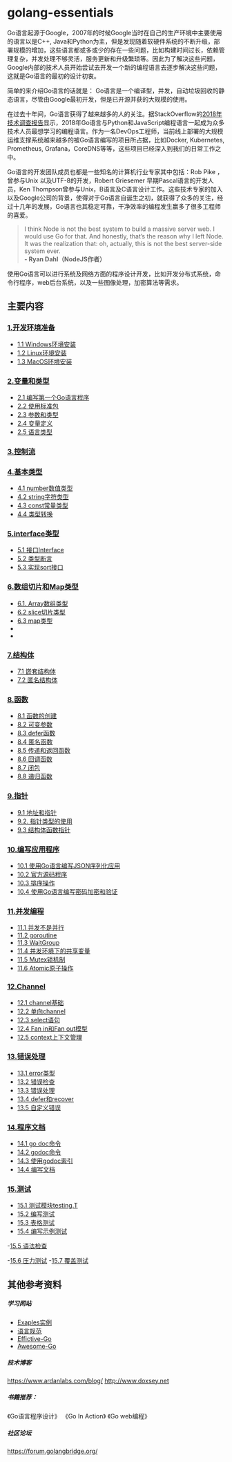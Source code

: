 # golang-essentials

Go语言起源于Google，2007年的时候Google当时在自己的生产环境中主要使用的语言以是C++, Java和Python为主，但是发现随着软硬件系统的不断升级，部署规模的增加，这些语言都或多或少的存在一些问题，比如构建时间过长，依赖管理复杂，并发处理不够灵活，服务更新和升级繁琐等。因此为了解决这些问题，Google内部的技术人员开始尝试去开发一个新的编程语言去逐步解决这些问题，这就是Go语言的最初的设计初衷。


简单的来介绍Go语言的话就是： Go语言是一个编译型，并发，自动垃圾回收的静态语言，尽管由Google最初开发，但是已开源并获的大规模的使用。

在过去十年间，Go语言获得了越来越多的人的关注。据StackOverflow的[2018年技术调查报告](https://insights.stackoverflow.com/survey/2018/)显示，2018年Go语言与Python和JavaScript编程语言一起成为众多技术人员最想学习的编程语言。作为一名DevOps工程师，当前线上部署的大规模运维支撑系统越来越多的被Go语言编写的项目所占据，比如Docker, Kubernetes, Prometheus, Grafana，CoreDNS等等，这些项目已经深入到我们的日常工作之中。


Go语言的开发团队成员也都是一些知名的计算机行业专家其中包括：Rob Pike ，曾参与Unix 以及UTF-8的开发，Robert Griesemer 早期Pascal语言的开发人员，Ken Thompson曾参与Unix，B语言及C语言设计工作。这些技术专家的加入以及Google公司的背景，使得对于Go语言自诞生之初，就获得了众多的关注，经过十几年的发展，Go语言也其稳定可靠，干净效率的编程发生赢多了很多工程师的喜爱。

>  I think Node is not the best system to build a massive server web. I would use Go for that. And honestly, that’s the reason why I left Node. It was the realization that: oh, actually, this is not the best server-side system ever.                
                                    **- Ryan Dahl（NodeJS作者）**


使用Go语言可以进行系统及网络方面的程序设计开发，比如开发分布式系统，命令行程序，web后台系统，以及一些图像处理，加密算法等需求。



## 主要内容

### [1.开发环境准备](https://github.com/zhangmingkai4315/golang-essentials/tree/master/01-%E5%BC%80%E5%8F%91%E7%8E%AF%E5%A2%83%E5%AE%89%E8%A3%85)
- [1.1 Windows环境安装](https://github.com/zhangmingkai4315/golang-essentials/tree/master/01-%E5%BC%80%E5%8F%91%E7%8E%AF%E5%A2%83%E5%AE%89%E8%A3%85#11-windows%E7%8E%AF%E5%A2%83)
- [1.2 Linux环境安装](https://github.com/zhangmingkai4315/golang-essentials/tree/master/01-%E5%BC%80%E5%8F%91%E7%8E%AF%E5%A2%83%E5%AE%89%E8%A3%85#12-linux%E7%8E%AF%E5%A2%83)
- [1.3 MacOS环境安装](https://github.com/zhangmingkai4315/golang-essentials/tree/master/01-%E5%BC%80%E5%8F%91%E7%8E%AF%E5%A2%83%E5%AE%89%E8%A3%85#12-linux%E7%8E%AF%E5%A2%83)

### [2.变量和类型](https://github.com/zhangmingkai4315/golang-essentials/tree/master/02-%E5%8F%98%E9%87%8F%E5%92%8C%E7%B1%BB%E5%9E%8B)
- [2.1 编写第一个Go语言程序](https://github.com/zhangmingkai4315/golang-essentials/tree/master/02-%E5%8F%98%E9%87%8F%E5%92%8C%E7%B1%BB%E5%9E%8B#21-%E7%BC%96%E5%86%99%E7%AC%AC%E4%B8%80%E4%B8%AAgo%E8%AF%AD%E8%A8%80%E7%A8%8B%E5%BA%8F)
- [2.2 使用标准包](https://github.com/zhangmingkai4315/golang-essentials/tree/master/02-%E5%8F%98%E9%87%8F%E5%92%8C%E7%B1%BB%E5%9E%8B#22-%E4%BD%BF%E7%94%A8%E6%A0%87%E5%87%86%E5%8C%85)
- [2.3 参数和类型](https://github.com/zhangmingkai4315/golang-essentials/tree/master/02-%E5%8F%98%E9%87%8F%E5%92%8C%E7%B1%BB%E5%9E%8B#23-%E5%8F%82%E6%95%B0%E5%92%8C%E7%B1%BB%E5%9E%8B)
- [2.4 变量定义](https://github.com/zhangmingkai4315/golang-essentials/tree/master/02-%E5%8F%98%E9%87%8F%E5%92%8C%E7%B1%BB%E5%9E%8B#24-go%E8%AF%AD%E8%A8%80%E4%B8%AD%E7%9A%84%E5%8F%98%E9%87%8F%E5%AE%9A%E4%B9%89)
- [2.5 语言类型](https://github.com/zhangmingkai4315/golang-essentials/tree/master/02-%E5%8F%98%E9%87%8F%E5%92%8C%E7%B1%BB%E5%9E%8B#25-%E7%B1%BB%E5%9E%8B)
### [3.控制流](https://github.com/zhangmingkai4315/golang-essentials/tree/master/03-%E6%8E%A7%E5%88%B6%E6%B5%81)
### [4.基本类型](https://github.com/zhangmingkai4315/golang-essentials/tree/master/04-%E5%9F%BA%E6%9C%AC%E7%B1%BB%E5%9E%8B)

- [4.1 number数值类型](https://github.com/zhangmingkai4315/golang-essentials/tree/master/04-%E5%9F%BA%E6%9C%AC%E7%B1%BB%E5%9E%8B#41-number%E6%95%B0%E5%80%BC%E7%B1%BB%E5%9E%8B)
- [4.2 string字符类型](https://github.com/zhangmingkai4315/golang-essentials/tree/master/04-%E5%9F%BA%E6%9C%AC%E7%B1%BB%E5%9E%8B#42-string%E5%AD%97%E7%AC%A6%E7%B1%BB%E5%9E%8B)
- [4.3 const常量类型](https://github.com/zhangmingkai4315/golang-essentials/tree/master/04-%E5%9F%BA%E6%9C%AC%E7%B1%BB%E5%9E%8B#43-const%E5%B8%B8%E9%87%8F%E7%B1%BB%E5%9E%8B)
- [4.4 类型转换](https://github.com/zhangmingkai4315/golang-essentials/tree/master/04-%E5%9F%BA%E6%9C%AC%E7%B1%BB%E5%9E%8B#44-%E7%B1%BB%E5%9E%8B%E8%BD%AC%E6%8D%A2)

### [5.interface类型](https://github.com/zhangmingkai4315/golang-essentials/tree/master/05-interface%E7%B1%BB%E5%9E%8B)

- [5.1 接口Interface](https://github.com/zhangmingkai4315/golang-essentials/tree/master/05-interface%E7%B1%BB%E5%9E%8B#51-%E6%8E%A5%E5%8F%A3interface)
- [5.2 类型断言](https://github.com/zhangmingkai4315/golang-essentials/tree/master/05-interface%E7%B1%BB%E5%9E%8B#52-%E7%B1%BB%E5%9E%8B%E6%96%AD%E8%A8%80)
- [5.3 实现sort接口](https://github.com/zhangmingkai4315/golang-essentials/tree/master/05-interface%E7%B1%BB%E5%9E%8B#53-%E5%AE%9E%E7%8E%B0sort%E6%8E%A5%E5%8F%A3)

### [6.数组切片和Map类型](https://github.com/zhangmingkai4315/golang-essentials/tree/master/06-%E6%95%B0%E7%BB%84%E5%88%87%E7%89%87%E5%92%8CMap%E7%B1%BB%E5%9E%8B)
- [6.1. Array数组类型](https://github.com/zhangmingkai4315/golang-essentials/tree/master/06-%E6%95%B0%E7%BB%84%E5%88%87%E7%89%87%E5%92%8CMap%E7%B1%BB%E5%9E%8B#61-array%E6%95%B0%E7%BB%84%E7%B1%BB%E5%9E%8B)
- [6.2 slice切片类型](https://github.com/zhangmingkai4315/golang-essentials/tree/master/06-%E6%95%B0%E7%BB%84%E5%88%87%E7%89%87%E5%92%8CMap%E7%B1%BB%E5%9E%8B#62-slice%E5%88%87%E7%89%87%E7%B1%BB%E5%9E%8B)
- [6.3 map类型](https://github.com/zhangmingkai4315/golang-essentials/tree/master/06-%E6%95%B0%E7%BB%84%E5%88%87%E7%89%87%E5%92%8CMap%E7%B1%BB%E5%9E%8B#63-map%E7%B1%BB%E5%9E%8B)
- []()
- []()
### [7.结构体](https://github.com/zhangmingkai4315/golang-essentials/tree/master/07-%E7%BB%93%E6%9E%84%E4%BD%93)
- [7.1 嵌套结构体](https://github.com/zhangmingkai4315/golang-essentials/tree/master/07-%E7%BB%93%E6%9E%84%E4%BD%93#71-%E5%B5%8C%E5%A5%97%E7%BB%93%E6%9E%84%E4%BD%93)
- [7.2 匿名结构体](https://github.com/zhangmingkai4315/golang-essentials/tree/master/07-%E7%BB%93%E6%9E%84%E4%BD%93#72-%E5%8C%BF%E5%90%8D%E7%BB%93%E6%9E%84%E4%BD%93)
### [8.函数](https://github.com/zhangmingkai4315/golang-essentials/tree/master/08-%E5%87%BD%E6%95%B0)
- [8.1 函数的创建](https://github.com/zhangmingkai4315/golang-essentials/tree/master/08-%E5%87%BD%E6%95%B0#81-%E5%87%BD%E6%95%B0%E7%9A%84%E5%88%9B%E5%BB%BA)
- [8.2 可变参数](https://github.com/zhangmingkai4315/golang-essentials/tree/master/08-%E5%87%BD%E6%95%B0#82-%E5%8F%AF%E5%8F%98%E5%8F%82%E6%95%B0)
- [8.3 defer函数](https://github.com/zhangmingkai4315/golang-essentials/tree/master/08-%E5%87%BD%E6%95%B0#83-defer%E5%87%BD%E6%95%B0)
- [8.4 匿名函数](https://github.com/zhangmingkai4315/golang-essentials/tree/master/08-%E5%87%BD%E6%95%B0#84-%E5%8C%BF%E5%90%8D%E5%87%BD%E6%95%B0)
- [8.5 传递和返回函数](https://github.com/zhangmingkai4315/golang-essentials/tree/master/08-%E5%87%BD%E6%95%B0#85-%E4%BC%A0%E9%80%92%E5%92%8C%E8%BF%94%E5%9B%9E%E5%87%BD%E6%95%B0)
- [8.6 回调函数](https://github.com/zhangmingkai4315/golang-essentials/tree/master/08-%E5%87%BD%E6%95%B0#86-%E5%9B%9E%E8%B0%83%E5%87%BD%E6%95%B0)
- [8.7 闭包](https://github.com/zhangmingkai4315/golang-essentials/tree/master/08-%E5%87%BD%E6%95%B0#82-%E9%97%AD%E5%8C%85)
- [8.8 递归函数](https://github.com/zhangmingkai4315/golang-essentials/tree/master/08-%E5%87%BD%E6%95%B0#88-%E9%80%92%E5%BD%92%E5%87%BD%E6%95%B0)

### [9.指针](https://github.com/zhangmingkai4315/golang-essentials/tree/master/09-%E6%8C%87%E9%92%88)
- [9.1 地址和指针](https://github.com/zhangmingkai4315/golang-essentials/tree/master/09-%E6%8C%87%E9%92%88#91--%E5%9C%B0%E5%9D%80%E5%92%8C%E6%8C%87%E9%92%88)
- [9.2. 指针类型的使用](https://github.com/zhangmingkai4315/golang-essentials/tree/master/09-%E6%8C%87%E9%92%88#92-%E6%8C%87%E9%92%88%E7%B1%BB%E5%9E%8B%E7%9A%84%E4%BD%BF%E7%94%A8)
- [9.3 结构体函数指针](https://github.com/zhangmingkai4315/golang-essentials/tree/master/09-%E6%8C%87%E9%92%88#93-%E7%BB%93%E6%9E%84%E4%BD%93%E5%87%BD%E6%95%B0%E6%8C%87%E9%92%88)
### [10.编写应用程序](https://github.com/zhangmingkai4315/golang-essentials/tree/master/10-%E7%BC%96%E5%86%99%E5%BA%94%E7%94%A8)
- [10.1 使用Go语言编写JSON序列化应用](https://github.com/zhangmingkai4315/golang-essentials/tree/master/10-%E7%BC%96%E5%86%99%E5%BA%94%E7%94%A8#101-%E4%BD%BF%E7%94%A8go%E8%AF%AD%E8%A8%80%E7%BC%96%E5%86%99json%E5%BA%8F%E5%88%97%E5%8C%96%E5%BA%94%E7%94%A8)
- [10.2 官方源码程序](https://github.com/zhangmingkai4315/golang-essentials/tree/master/10-%E7%BC%96%E5%86%99%E5%BA%94%E7%94%A8#102-%E5%AE%98%E6%96%B9%E6%BA%90%E7%A0%81%E7%A8%8B%E5%BA%8F)
- [10.3 排序操作](https://github.com/zhangmingkai4315/golang-essentials/tree/master/10-%E7%BC%96%E5%86%99%E5%BA%94%E7%94%A8#103-%E6%8E%92%E5%BA%8F%E6%93%8D%E4%BD%9C)
- [10.4 使用Go语言编写密码加密和验证](https://github.com/zhangmingkai4315/golang-essentials/tree/master/10-%E7%BC%96%E5%86%99%E5%BA%94%E7%94%A8#104-%E4%BD%BF%E7%94%A8go%E8%AF%AD%E8%A8%80%E7%BC%96%E5%86%99%E5%AF%86%E7%A0%81%E5%8A%A0%E5%AF%86%E5%92%8C%E9%AA%8C%E8%AF%81)
### [11.并发编程](https://github.com/zhangmingkai4315/golang-essentials/tree/master/11-%E5%B9%B6%E5%8F%91%E7%BC%96%E7%A8%8B)

- [11.1 并发不是并行](https://github.com/zhangmingkai4315/golang-essentials/tree/master/11-%E5%B9%B6%E5%8F%91%E7%BC%96%E7%A8%8B#111-concurrency-is-not-parallelism)
- [11.2 goroutine](https://github.com/zhangmingkai4315/golang-essentials/tree/master/11-%E5%B9%B6%E5%8F%91%E7%BC%96%E7%A8%8B#112-goroutine)
- [11.3 WaitGroup](https://github.com/zhangmingkai4315/golang-essentials/tree/master/11-%E5%B9%B6%E5%8F%91%E7%BC%96%E7%A8%8B#113-waitgroup)
- [11.4 并发环境下的共享变量](https://github.com/zhangmingkai4315/golang-essentials/tree/master/11-%E5%B9%B6%E5%8F%91%E7%BC%96%E7%A8%8B#114-%E5%B9%B6%E5%8F%91%E7%8E%AF%E5%A2%83%E4%B8%8B%E7%9A%84%E5%85%B1%E4%BA%AB%E5%8F%98%E9%87%8F)
- [11.5 Mutex锁机制](https://github.com/zhangmingkai4315/golang-essentials/tree/master/11-%E5%B9%B6%E5%8F%91%E7%BC%96%E7%A8%8B#115-mutex%E9%94%81%E6%9C%BA%E5%88%B6)
- [11.6 Atomic原子操作](https://github.com/zhangmingkai4315/golang-essentials/tree/master/11-%E5%B9%B6%E5%8F%91%E7%BC%96%E7%A8%8B#116-atomic%E5%8E%9F%E5%AD%90%E6%93%8D%E4%BD%9C)

### [12.Channel](https://github.com/zhangmingkai4315/golang-essentials/tree/master/12-Channel)
- [12.1 channel基础](https://github.com/zhangmingkai4315/golang-essentials/tree/master/12-Channel#121-channel%E5%9F%BA%E7%A1%80)
- [12.2 单向channel](https://github.com/zhangmingkai4315/golang-essentials/tree/master/12-Channel#122-%E5%8D%95%E5%90%91channel)
- [12.3 select语句](https://github.com/zhangmingkai4315/golang-essentials/tree/master/12-Channel#123-select%E8%AF%AD%E5%8F%A5)
- [12.4 Fan in和Fan out模型](https://github.com/zhangmingkai4315/golang-essentials/tree/master/12-Channel#124-fan-in%E5%92%8Cfan-out%E6%A8%A1%E5%9E%8B)
- [12.5 context上下文管理](https://github.com/zhangmingkai4315/golang-essentials/tree/master/12-Channel#125-context%E4%B8%8A%E4%B8%8B%E6%96%87%E7%AE%A1%E7%90%86)
### [13.错误处理](https://github.com/zhangmingkai4315/golang-essentials/tree/master/13-%E9%94%99%E8%AF%AF%E5%A4%84%E7%90%86)
- [13.1 error类型](https://github.com/zhangmingkai4315/golang-essentials/tree/master/13-%E9%94%99%E8%AF%AF%E5%A4%84%E7%90%86#131-error%E7%B1%BB%E5%9E%8B)
- [13.2 错误检查](https://github.com/zhangmingkai4315/golang-essentials/tree/master/13-%E9%94%99%E8%AF%AF%E5%A4%84%E7%90%86#132-%E9%94%99%E8%AF%AF%E6%A3%80%E6%9F%A5)
- [13.3 错误处理](https://github.com/zhangmingkai4315/golang-essentials/tree/master/13-%E9%94%99%E8%AF%AF%E5%A4%84%E7%90%86#133-%E9%94%99%E8%AF%AF%E5%A4%84%E7%90%86)
- [13.4 defer和recover](https://github.com/zhangmingkai4315/golang-essentials/tree/master/13-%E9%94%99%E8%AF%AF%E5%A4%84%E7%90%86#134-defer%E5%92%8Crecover)
- [13.5 自定义错误](https://github.com/zhangmingkai4315/golang-essentials/tree/master/13-%E9%94%99%E8%AF%AF%E5%A4%84%E7%90%86#135-%E8%87%AA%E5%AE%9A%E4%B9%89%E9%94%99%E8%AF%AF)
### [14.程序文档](https://github.com/zhangmingkai4315/golang-essentials/tree/master/14-%E7%A8%8B%E5%BA%8F%E6%96%87%E6%A1%A3)
- [14.1 go doc命令](https://github.com/zhangmingkai4315/golang-essentials/tree/master/14-%E7%A8%8B%E5%BA%8F%E6%96%87%E6%A1%A3#141-go-doc%E5%91%BD%E4%BB%A4)
- [14.2 godoc命令](https://github.com/zhangmingkai4315/golang-essentials/tree/master/14-%E7%A8%8B%E5%BA%8F%E6%96%87%E6%A1%A3#142-godoc%E5%91%BD%E4%BB%A4)
- [14.3 使用godoc索引](https://github.com/zhangmingkai4315/golang-essentials/tree/master/14-%E7%A8%8B%E5%BA%8F%E6%96%87%E6%A1%A3#143-%E4%BD%BF%E7%94%A8godoc%E7%B4%A2%E5%BC%95)
- [14.4 编写文档](https://github.com/zhangmingkai4315/golang-essentials/tree/master/14-%E7%A8%8B%E5%BA%8F%E6%96%87%E6%A1%A3#144-%E7%BC%96%E5%86%99%E6%96%87%E6%A1%A3)
### [15.测试](https://github.com/zhangmingkai4315/golang-essentials/tree/master/15-%E6%B5%8B%E8%AF%95)
- [15.1 测试模块testing.T](https://github.com/zhangmingkai4315/golang-essentials/tree/master/15-%E6%B5%8B%E8%AF%95#151-%E6%B5%8B%E8%AF%95%E6%A8%A1%E5%9D%97testingt)
- [15.2 编写测试](https://github.com/zhangmingkai4315/golang-essentials/tree/master/15-%E6%B5%8B%E8%AF%95#152-%E7%BC%96%E5%86%99%E6%B5%8B%E8%AF%95)
- [15.3 表格测试](https://github.com/zhangmingkai4315/golang-essentials/tree/master/15-%E6%B5%8B%E8%AF%95#153-%E8%A1%A8%E6%A0%BC%E6%B5%8B%E8%AF%95)
- [15.4 编写示例测试](https://github.com/zhangmingkai4315/golang-essentials/tree/master/15-%E6%B5%8B%E8%AF%95#154-%E7%BC%96%E5%86%99%E7%A4%BA%E4%BE%8B%E6%B5%8B%E8%AF%95)

-[15.5 语法检查](https://github.com/zhangmingkai4315/golang-essentials/tree/master/15-%E6%B5%8B%E8%AF%95#155-%E8%AF%AD%E6%B3%95%E6%A3%80%E6%9F%A5)

-[15.6 压力测试](https://github.com/zhangmingkai4315/golang-essentials/tree/master/15-%E6%B5%8B%E8%AF%95#156-%E5%8E%8B%E5%8A%9B%E6%B5%8B%E8%AF%95)
-[15.7 覆盖测试](https://github.com/zhangmingkai4315/golang-essentials/tree/master/15-%E6%B5%8B%E8%AF%95#157-%E8%A6%86%E7%9B%96%E6%B5%8B%E8%AF%95)

## 其他参考资料

##### 学习网站
- [Exaples实例](https://gobyexample.com/)
- [语言规范](https://golang.org/ref/spec)
- [Effictive-Go](https://golang.org/doc/effective_go.html)
- [Awesome-Go](https://github.com/avelino/awesome-go)

##### 技术博客

https://www.ardanlabs.com/blog/
http://www.doxsey.net

##### 书籍推荐：
《Go语言程序设计》
《Go In Action》
《Go web编程》

##### 社区论坛

https://forum.golangbridge.org/
